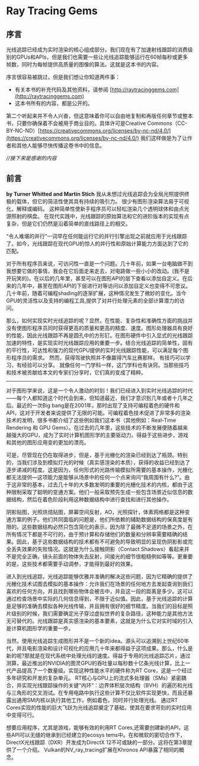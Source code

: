 # Ray Tracing Gems

## 序言

光线追踪已经成为实时渲染的核心组成部分。我们现在有了加速射线跟踪的消费级别的GPUs和APIs，但是我们也需要一些让光线追踪能够运行在60帧每秒或更多帧数，同时为每帧提供高质量的图像的算法。这就是这本书的内容。

序言很容易被跳过，但是我们想让你知道两件事：

* 有关本书的补充代码及其他资料，请参阅 [http://raytracinggems.com](http://raytracinggems.com)
* 这本书所有的内容，都是公开的。

第二个听起来并不令人兴奋，但这意味着你可以自由地复制和再版任何章节或整本书，只要你确保着不会被用于商业目的。具体许可是Creative Commons（CC-BY-NC-ND）[https://creativecommons.org/licenses/by-nc-nd/4.0/](https://creativecommons.org/licenses/by-nc-nd/4.0/)  我们这样做是为了让作者和其他人能够尽快传播这卷书中的信息。

_//接下来是感谢的内容_

## 前言
**by Turner Whitted and Martin Stich**
我从未想过光线追踪会为全局光照提供终极的载体，但它的简洁性使其具有持续的吸引力。 很少有图形渲染算法易于可视化，解释或编码。 这种简单性使新手程序员可以轻松渲染几个透明球体和由点光源照射的棋盘。 在现代实践中，光线跟踪的原始算法和它的进阶版本的实现有点复杂，但是它们仍然是沿着简单的直线路径上的相交。

“令人难堪的并行”一词早在任何能运行它的并行引擎出现之前就应用于光线跟踪了。如今，光线跟踪在现代GPU的惊人的并行性和原始计算能力方面达到了它的匹配。

对于所有程序员来说，可访问性一直是一个问题。几十年前，如果一台电脑做不到我想要它做的事情，我会在它后面走来走去，对电路做一些小小的改动。(我不是开玩笑的)。在以后的几年里，甚至可以在图形API的层下查看以添加自定义。在后来的几年中，甚至在图形API的下层进行对等访问以添加自定义也变得不可思议。几十年前，随着可编程shading的逐渐扩展，这种情况发生了微妙的变化。当今GPU的灵活性以及支持的编程工具,提供了对并行处理元素的全部计算潜力的访问。

那么，如何实现实时光线追踪的呢？显然，在性能、复杂性和准确性方面的挑战并没有使图形程序员同时获得更高的质量和更高的精度、速度。图形处理器具有良好的性能，因此光线跟踪不再是圆孔中的方形钉。在图形硬件中引入显式的光线跟踪加速的特性，是实现实时光线跟踪应用的重要一步。结合光线追踪的简单性，固有的平行性，可达性和强力的现代GPU提供的实时光线跟踪性能，可以满足每个图形程序员的需求。 然而，获得驾驶执照并不像赢得汽车比赛那样。 有技巧可以学习，有经验可以分享。 就像任何一门学科一样，这门学科也有诀窍。当那些技巧和技术被贡献给本文的专家们分享时，它们真的变成了精粹。
____
对于图形学来说，这是一个令人激动的时刻！我们已经进入到实时光线追踪的时代——每个人都知道这个时代会到来，但知道最近，我们才意识到几年或者十几年之后。最近的一次Big bang是在2001年，那时出现了支持可编程着色的硬件和API，这对于开发者来说提供了无限的可能。可编程着色技术促进了非常多的渲染技术的发明，很多书都介绍了这些例如我们这本书（其他例如：Real-Time Rendering 和 GPU Gems）。在过去的几年里，这些技术的不断发展便随着越来越强大的GPU，成为了实时计算机图形学的主要驱动力。得益于这些进步，游戏和其他的图形应用变的更加的漂亮。

可是，尽管现在仍在取得进步，但是，基于光栅化的渲染已经到达了瓶颈。特别的，当我们涉及到模拟灯光的时候（真实感渲染的本质），获得的收益已经到达了逐步递减的程度。这是因为，任何形式的光路传输模拟所需要的基本操作，光栅化都无法提供—这项能力是能够从场景中的任何一个点来询问“我周围有什么?”。由于这非常的基本，过去几十年的大多数发明的重要的光栅化技术的内核，都由于这种限制采取了聪明的变通方案。他们一般采取预先生成一些包含场景近似信息的数据结构，然后在着色阶段利用这种数据结构中进行查找和进行其他操作。

阴影贴图，光照烘焙贴图，屏幕空间反射，AO，光照探针，体素网格都是这种变通方案的例子。他们共同面临的问题是，他们所依赖的辅助数据结构的保真度是有限的。这些数据结构必然只包含简化的表示，因为除了最微不足道的场景之外，在所有情况下都是不可行的，由于预计算和存储他们的数量和分辨率需要精确的结果。因此，基于这些数据结构的技术都有不可避免的导致明显的呈现伪阴影影或完全丢失效果的失败情况。这就是为什么接触阴影（Contact Shadows）看起来并不是完全正确，镜头前面的物体失去反射，间接光的细节很粗糙例如等等。更重要的是，这些技术都需要手动调参，才能得到最好的效果。

进入到光线追踪，光线追踪能够优雅并准确的解决这些问题，因为它精确的提供了光栅化技术试图去模拟的基本操作：允许我们在场景的任何地方去发起查询到我们喜欢的任何方向，并且找到哪些物体会被击中，并且这一段的距离是多少。这可以通过检查场景中实际的几何信息得到，不限于近似值。因此，基于光线追踪的计算是足够的准确去模拟各种光线传输，并且拥有很好的细节精度。当我们的目标是照片级别的时候，我们需要确定光子穿过虚拟世界的复杂路径，这种能力是其他方法无可替代的。光线跟踪是真实感渲染的基本要素，这就是为什么它对实时域的引入是计算机图形学的重要一步。

当然，使用光线追踪生成图形并不是一个新的idea。源头可以追溯到上世纪60年代，并且电影渲染和设计可视化的应用几十年来都得益于这项成果。那么，什么是新的呢?那就是在现代系统中处理光线的速度。得益于专用的光线追踪芯片，通过测算，最近推出的NVIDIA的图灵GPU的吞吐量以每秒数十亿条光线计算，比上一代产品提高了一个数量级。实现这种性能水平的硬件称为RT Core，这是一个经过多年研究和开发的复杂单元。 RT核心与GPU上的流式多处理器（SMs）紧密耦合，并实现光线跟踪操作的关键“内环”：边界体积层次结构（BVH）的遍历和光线与三角形的交叉测试。在专用电路中执行这些计算不仅比软件实现更快，而且还暴露出通用SM内核以执行其他工作，例如着色，同时并行处理光线。 通过RT Cores实现的性能的巨大飞跃为光线追踪奠定了基础，使其在要求苛刻的实时应用中变得可行。

想要应用程序，尤其是游戏，能够有效的利用RT Cores,还需要创建新的API，这些API可以无缝的继承到已经建立的ecosys tems中。在和微软的密切合作下，DirectX光线跟踪（DXR）开发成为DirectX 12不可或缺的一部分。这将在第3章提供了一个介绍。 Vulkan的NV_ray_tracing扩展在Khronos API暴露了相同的概念。
